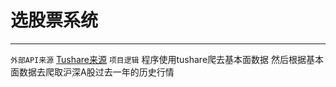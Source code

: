 # 选股票系统
***
`外部API来源` 
  [Tushare来源](http://tushare.org "悬停显示")
`项目逻辑` 
  程序使用tushare爬去基本面数据
  然后根据基本面数据去爬取沪深A股过去一年的历史行情
  
  

